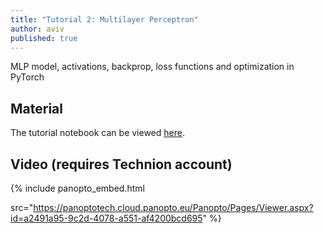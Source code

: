 ```yaml
---
title: "Tutorial 2: Multilayer Perceptron"
author: aviv
published: true
---
```


MLP model, activations, backprop, loss functions and optimization in PyTorch

## Material

The tutorial notebook can be viewed [here](https://nbviewer.org/github/vistalab-technion/cs236781-tutorials/blob/master/t02%20-%20mlp/tutorial%202%20-MLP.ipynb?flush_cache=true).

## Video (requires Technion account)

{% include panopto_embed.html

src="https://panoptotech.cloud.panopto.eu/Panopto/Pages/Viewer.aspx?id=a2491a95-9c2d-4078-a551-af4200bcd695" %}

